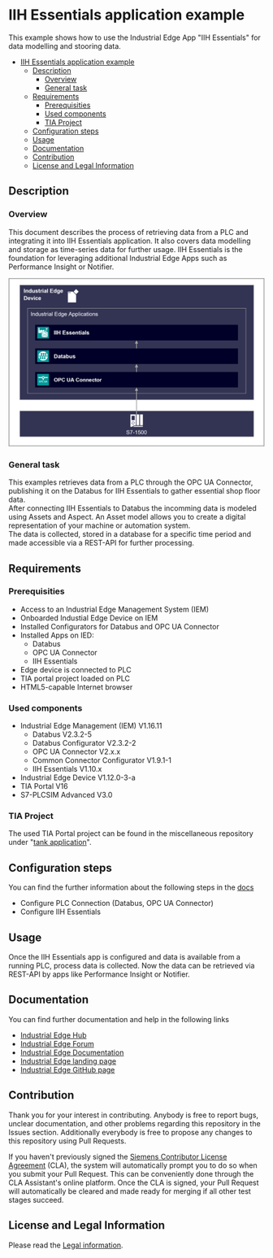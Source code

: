 # IIH Essentials application example

This example shows how to use the Industrial Edge App "IIH Essentials" for data modelling and stooring data.

- [IIH Essentials application example](#iih-essentials-application-example)
  - [Description](#description)
    - [Overview](#overview)
    - [General task](#general-task)
  - [Requirements](#requirements)
    - [Prerequisities](#prerequisities)
    - [Used components](#used-components)
    - [TIA Project](#tia-project)
  - [Configuration steps](#configuration-steps)
  - [Usage](#usage)
  - [Documentation](#documentation)
  - [Contribution](#contribution)
  - [License and Legal Information](#license-and-legal-information)


## Description

### Overview

This document describes the process of retrieving data from a PLC and integrating it into IIH Essentials application. It also covers data modelling and storage as time-series data for further usage.
IIH Essentials is the foundation for leveraging additional Industrial Edge Apps such as Performance Insight or Notifier.

![overview](docs/graphics/overview.png)

### General task

This examples retrieves data from a PLC through the OPC UA Connector, publishing it on the Databus for IIH Essentials to gather essential shop floor data.   
After connecting IIH Essentials to Databus the incomming data is modeled using Assets and Aspect. An Asset model allows you to create a digital representation of your machine or automation system.   
The data is collected, stored in a database for a specific time period and made accessible via a REST-API for further processing. 

## Requirements

###  Prerequisities

- Access to an Industrial Edge Management System (IEM)
- Onboarded Industial Edge Device on IEM
- Installed Configurators for Databus and OPC UA Connector
- Installed Apps on IED:
  -  Databus
  -  OPC UA Connector
  -  IIH Essentials
- Edge device is connected to PLC
- TIA portal project loaded on PLC
- HTML5-capable Internet browser

### Used components

- Industrial Edge Management (IEM) V1.16.11
  - Databus V2.3.2-5
  - Databus Configurator V2.3.2-2
  - OPC UA Connector V2.x.x
  - Common Connector Configurator V1.9.1-1
  - IIH Essentials V1.10.x
- Industrial Edge Device V1.12.0-3-a
- TIA Portal V16
- S7-PLCSIM Advanced V3.0

### TIA Project

The used TIA Portal project can be found in the miscellaneous repository under "[tank application](https://github.com/industrial-edge/miscellaneous/tree/main/tank%20application)".

## Configuration steps

You can find the further information about the following steps in the [docs](docs/Installation.md)
- Configure PLC Connection (Databus, OPC UA Connector)
- Configure IIH Essentials

## Usage

Once the IIH Essentials app is configured and data is available from a running PLC, process data is collected.
Now the data can be retrieved via REST-API by apps like Performance Insight or Notifier.

## Documentation

You can find further documentation and help in the following links

- [Industrial Edge Hub](https://iehub.eu1.edge.siemens.cloud/#/documentation)
- [Industrial Edge Forum](https://forum.industrial-edge.siemens.cloud)
- [Industrial Edge Documentation](https://docs.industrial-edge.siemens.cloud/)
- [Industrial Edge landing page](https://new.siemens.com/global/en/products/automation/topic-areas/industrial-edge/simatic-edge.html)
- [Industrial Edge GitHub page](https://github.com/industrial-edge)
   
## Contribution

Thank you for your interest in contributing. Anybody is free to report bugs, unclear documentation, and other problems regarding this repository in the Issues section.
Additionally everybody is free to propose any changes to this repository using Pull Requests.

If you haven't previously signed the [Siemens Contributor License Agreement](https://cla-assistant.io/industrial-edge/) (CLA), the system will automatically prompt you to do so when you submit your Pull Request. This can be conveniently done through the CLA Assistant's online platform.
Once the CLA is signed, your Pull Request will automatically be cleared and made ready for merging if all other test stages succeed.

## License and Legal Information

Please read the [Legal information](LICENSE.md).
